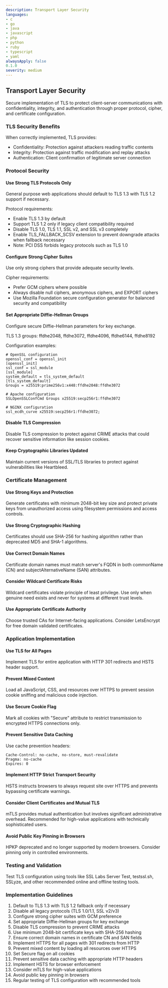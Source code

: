 ```yaml
---
description: Transport Layer Security
languages:
- c
- go
- java
- javascript
- php
- python
- ruby
- typescript
- yaml
alwaysApply: false
0.1.0
severity: medium
---
```


## Transport Layer Security

Secure implementation of TLS to protect client-server communications with confidentiality, integrity, and authentication through proper protocol, cipher, and certificate configuration.


### TLS Security Benefits

When correctly implemented, TLS provides:
- Confidentiality: Protection against attackers reading traffic contents
- Integrity: Protection against traffic modification and replay attacks
- Authentication: Client confirmation of legitimate server connection

### Protocol Security

#### Use Strong TLS Protocols Only
General purpose web applications should default to TLS 1.3 with TLS 1.2 support if necessary.

Protocol requirements:
- Enable TLS 1.3 by default
- Support TLS 1.2 only if legacy client compatibility required
- Disable TLS 1.0, TLS 1.1, SSL v2, and SSL v3 completely
- Enable TLS_FALLBACK_SCSV extension to prevent downgrade attacks when fallback necessary
- Note: PCI DSS forbids legacy protocols such as TLS 1.0

#### Configure Strong Cipher Suites
Use only strong ciphers that provide adequate security levels.

Cipher requirements:
- Prefer GCM ciphers where possible
- Always disable null ciphers, anonymous ciphers, and EXPORT ciphers
- Use Mozilla Foundation secure configuration generator for balanced security and compatibility

#### Set Appropriate Diffie-Hellman Groups
Configure secure Diffie-Hellman parameters for key exchange.

TLS 1.3 groups: ffdhe2048, ffdhe3072, ffdhe4096, ffdhe6144, ffdhe8192

Configuration examples:

```text
# OpenSSL configuration
openssl_conf = openssl_init
[openssl_init]
ssl_conf = ssl_module
[ssl_module]
system_default = tls_system_default
[tls_system_default]
Groups = x25519:prime256v1:x448:ffdhe2048:ffdhe3072
```

```text
# Apache configuration
SSLOpenSSLConfCmd Groups x25519:secp256r1:ffdhe3072
```

```text
# NGINX configuration
ssl_ecdh_curve x25519:secp256r1:ffdhe3072;
```

#### Disable TLS Compression
Disable TLS compression to protect against CRIME attacks that could recover sensitive information like session cookies.

#### Keep Cryptographic Libraries Updated
Maintain current versions of SSL/TLS libraries to protect against vulnerabilities like Heartbleed.

### Certificate Management

#### Use Strong Keys and Protection
Generate certificates with minimum 2048-bit key size and protect private keys from unauthorized access using filesystem permissions and access controls.

#### Use Strong Cryptographic Hashing
Certificates should use SHA-256 for hashing algorithm rather than deprecated MD5 and SHA-1 algorithms.

#### Use Correct Domain Names
Certificate domain names must match server's FQDN in both commonName (CN) and subjectAlternativeName (SAN) attributes.

#### Consider Wildcard Certificate Risks
Wildcard certificates violate principle of least privilege. Use only when genuine need exists and never for systems at different trust levels.

#### Use Appropriate Certificate Authority
Choose trusted CAs for Internet-facing applications. Consider LetsEncrypt for free domain validated certificates.

### Application Implementation

#### Use TLS for All Pages
Implement TLS for entire application with HTTP 301 redirects and HSTS header support.

#### Prevent Mixed Content
Load all JavaScript, CSS, and resources over HTTPS to prevent session cookie sniffing and malicious code injection.

#### Use Secure Cookie Flag
Mark all cookies with "Secure" attribute to restrict transmission to encrypted HTTPS connections only.

#### Prevent Sensitive Data Caching
Use cache prevention headers:

```text
Cache-Control: no-cache, no-store, must-revalidate
Pragma: no-cache
Expires: 0
```

#### Implement HTTP Strict Transport Security
HSTS instructs browsers to always request site over HTTPS and prevents bypassing certificate warnings.

#### Consider Client Certificates and Mutual TLS
mTLS provides mutual authentication but involves significant administrative overhead. Recommended for high-value applications with technically sophisticated users.

#### Avoid Public Key Pinning in Browsers
HPKP deprecated and no longer supported by modern browsers. Consider pinning only in controlled environments.

### Testing and Validation

Test TLS configuration using tools like SSL Labs Server Test, testssl.sh, SSLyze, and other recommended online and offline testing tools.

### Implementation Guidelines

1. Default to TLS 1.3 with TLS 1.2 fallback only if necessary
2. Disable all legacy protocols (TLS 1.0/1.1, SSL v2/v3)
3. Configure strong cipher suites with GCM preference
4. Set appropriate Diffie-Hellman groups for key exchange
5. Disable TLS compression to prevent CRIME attacks
6. Use minimum 2048-bit certificate keys with SHA-256 hashing
7. Ensure correct domain names in certificate CN and SAN fields
8. Implement HTTPS for all pages with 301 redirects from HTTP
9. Prevent mixed content by loading all resources over HTTPS
10. Set Secure flag on all cookies
11. Prevent sensitive data caching with appropriate HTTP headers
12. Implement HSTS for browser enforcement
13. Consider mTLS for high-value applications
14. Avoid public key pinning in browsers
15. Regular testing of TLS configuration with recommended tools